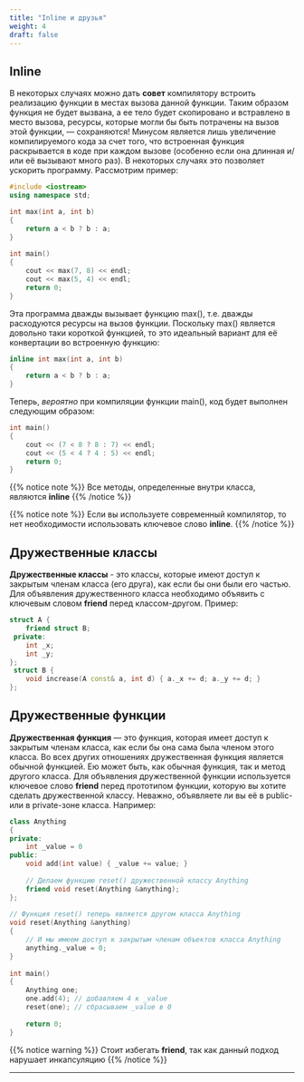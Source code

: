 ```yaml
---
title: "Inline и друзья"
weight: 4
draft: false
---
```


## Inline
В некоторых случаях можно дать **совет** компилятору встроить реализацию функции в местах вызова данной функции. Таким образом функция не будет вызвана, а ее тело будет скопировано и встравлено в место вызова, ресурсы, которые могли бы быть потрачены на вызов этой функции, — сохраняются! Минусом является лишь увеличение компилируемого кода за счет того, что встроенная функция раскрывается в коде при каждом вызове (особенно если она длинная и/или её вызывают много раз). В некоторых случаях это позволяет ускорить программу.
Рассмотрим пример:

```cpp
#include <iostream>
using namespace std;

int max(int a, int b)
{
    return a < b ? b : a;
}
 
int main()
{
    cout << max(7, 8) << endl;
    cout << max(5, 4) << endl;
    return 0;
}
```

Эта программа дважды вызывает функцию max(), т.е. дважды расходуются ресурсы на вызов функции. Поскольку max() является довольно таки короткой функцией, то это идеальный вариант для её конвертации во встроенную функцию:
```cpp
inline int max(int a, int b)
{
    return a < b ? b : a;
}
```
Теперь, *вероятно* при компиляции функции main(), код будет выполнен следующим образом:
```cpp
int main()
{
    cout << (7 < 8 ? 8 : 7) << endl;
    cout << (5 < 4 ? 4 : 5) << endl;
    return 0;
}
```

{{% notice note %}}
Все методы, определенные внутри класса, являются **inline**
{{% /notice %}}

{{% notice note %}}
Если вы используете современный компилятор, то нет необходимости использовать ключевое слово **inline**.
{{% /notice %}}


## Дружественные классы
**Дружественные классы** - это классы, которые имеют доступ к закрытым членам класса (его друга), как если бы они были его частью. Для объявления дружественного класса необходимо объявить с ключевым словом **friend** перед классом-другом. Пример:
```cpp
struct A {
	friend struct B;
 private:
	int _x;
	int _y;
};
 struct B {
	void increase(A const& a, int d) { a._x += d; a._y += d; }
};
```

## Дружественные функции
**Дружественная функция** — это функция, которая имеет доступ к закрытым членам класса, как если бы она сама была членом этого класса. Во всех других отношениях дружественная функция является обычной функцией. Ею может быть, как обычная функция, так и метод другого класса. Для объявления дружественной функции используется ключевое слово **friend** перед прототипом функции, которую вы хотите сделать дружественной классу. Неважно, объявляете ли вы её в public- или в private-зоне класса. Например:
```cpp
class Anything
{
private:
    int _value = 0
public:
    void add(int value) { _value += value; }
 
    // Делаем функцию reset() дружественной классу Anything
    friend void reset(Anything &anything);
};
 
// Функция reset() теперь является другом класса Anything
void reset(Anything &anything)
{
    // И мы имеем доступ к закрытым членам объектов класса Anything
    anything._value = 0;
}
 
int main()
{
    Anything one;
    one.add(4); // добавляем 4 к _value
    reset(one); // сбрасываем _value в 0
 
    return 0;
}
```

{{% notice warning %}}
Стоит избегать **friend**, так как данный подход нарушает инкапсуляцию
{{% /notice %}}

---